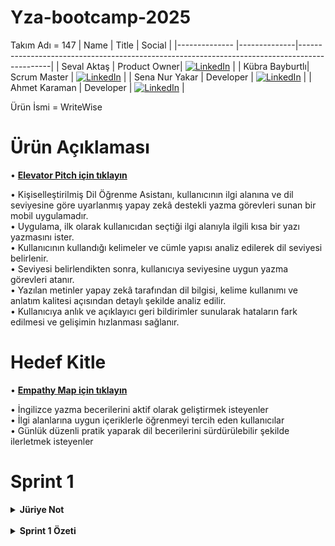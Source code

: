 # Yza-bootcamp-2025
Takım Adı = 147
| Name           | Title        | Social                                                                                       |
|--------------  |--------------|----------------------------------------------------------------------------------------------|
| Seval Aktaş    | Product Owner| [![LinkedIn](https://cdn-icons-png.flaticon.com/24/174/174857.png)](https://www.linkedin.com/in/seval-aktas-a488542a0?utm_source=share&utm_campaign=share_via&utm_content=profile&utm_medium=android_app) |
| Kübra Bayburtlı| Scrum Master | [![LinkedIn](https://cdn-icons-png.flaticon.com/24/174/174857.png)](https://www.linkedin.com/in/kubra-bayburtli) |
| Sena Nur Yakar | Developer    | [![LinkedIn](https://cdn-icons-png.flaticon.com/24/174/174857.png)](https://www.linkedin.com/in/sena-nur-yakar) |
| Ahmet Karaman  | Developer    | [![LinkedIn](https://cdn-icons-png.flaticon.com/24/174/174857.png)](https://www.linkedin.com/in/ahmettkaramann?utm_source=share&utm_campaign=share_via&utm_content=profile&utm_medium=ios_app) |

Ürün İsmi = WriteWise

  # Ürün Açıklaması

  • **[Elevator Pitch için tıklayın](./genel_dosyalar/Elevator_Pıtch.pdf)**  
  
  • Kişiselleştirilmiş Dil Öğrenme Asistanı, kullanıcının ilgi alanına ve dil seviyesine göre uyarlanmış yapay zekâ destekli yazma görevleri sunan bir mobil uygulamadır.  
  • Uygulama, ilk olarak kullanıcıdan seçtiği ilgi alanıyla ilgili kısa bir yazı yazmasını ister.  
  • Kullanıcının kullandığı kelimeler ve cümle yapısı analiz edilerek dil seviyesi belirlenir.  
  • Seviyesi belirlendikten sonra, kullanıcıya seviyesine uygun yazma görevleri atanır.  
  • Yazılan metinler yapay zekâ tarafından dil bilgisi, kelime kullanımı ve anlatım kalitesi açısından detaylı şekilde analiz edilir.  
  • Kullanıcıya anlık ve açıklayıcı geri bildirimler sunularak hataların fark edilmesi ve gelişimin hızlanması sağlanır.



# Hedef Kitle
• **[Empathy Map için tıklayın](./genel_dosyalar/Empathy_map.pdf)**

• İngilizce yazma becerilerini aktif olarak geliştirmek isteyenler  
• İlgi alanlarına uygun içeriklerle öğrenmeyi tercih eden kullanıcılar  
• Günlük düzenli pratik yaparak dil becerilerini sürdürülebilir şekilde ilerletmek isteyenler



# Sprint 1  

<details>
  <summary><strong>Jüriye Not</strong></summary>
  <p>
    Sprint 1 döneminde proje fikrimizi değiştirmek zorunda kaldık. Bu süreçte sınav haftasının da etkisiyle aktif geliştirme yapamadık.
    Ancak yeni proje fikrimizi netleştirdik ve Sprint 2’ye geçiş için gerekli hazırlıkları tamamladık. Takımca motiveyiz ve önümüzdeki sprintte çalışmaları hızlandırmayı planlıyoruz.
    Anlayışınız için teşekkür ederiz.
  </p>
</details>

<br/>

<details>
  <summary><strong>Sprint 1 Özeti</strong></summary>

- Proje fikrimizde değişiklik yapıldı.  
- Yeni proje fikri üzerinde takım olarak mutabık kalındı ve ana hatları netleştirildi.  
- Takım rolleri belirlendi ve görev dağılımı yapıldı.  
- Bir sonraki sprintte ürün backlog’u oluşturulacak ve ilk MVP adımları atılacaktır.  

#### Sprint Review
Sprint boyunca proje fikri güncellenmiş, takım rolleri belirlenmiş ve teknik hazırlıklar tamamlanarak proje yönü netleştirilmiştir.

#### Sprint Retrospective
- Yeni proje fikrinde fikir birliği sağlandı ve belirsizlik giderildi.  
- Zaman yönetimi sprint boyunca yeterince verimli değildi.  
- Takım içi iletişim ve koordinasyonu geliştirmek adına önümüzdeki sprintte daha yapılandırılmış bir işleyiş hedeflenmektedir.

</details>
